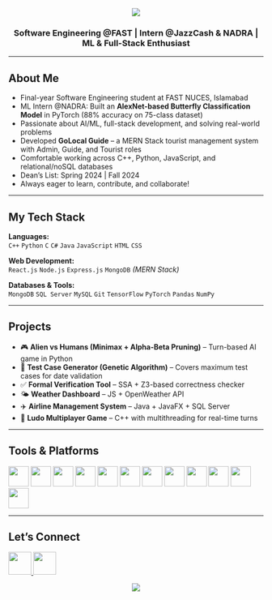 <p align="center">
  <img src="https://capsule-render.vercel.app/api?type=waving&text=Hi!%20I'm%20Hafsa%20Suleman&height=100&section=header&textColor=ffeaa7&fontSize=30" />
</p>

<h3 align="center">Software Engineering @FAST | Intern @JazzCash & NADRA | ML & Full-Stack Enthusiast</h3>

---

## About Me

- Final-year Software Engineering student at FAST NUCES, Islamabad  
- ML Intern @NADRA: Built an **AlexNet-based Butterfly Classification Model** in PyTorch (88% accuracy on 75-class dataset)  
- Passionate about AI/ML, full-stack development, and solving real-world problems  
- Developed **GoLocal Guide** – a MERN Stack tourist management system with Admin, Guide, and Tourist roles  
- Comfortable working across C++, Python, JavaScript, and relational/noSQL databases  
- Dean’s List: Spring 2024 | Fall 2024  
- Always eager to learn, contribute, and collaborate!

---

## My Tech Stack

**Languages:**  
`C++` `Python` `C` `C#` `Java` `JavaScript` `HTML` `CSS`

**Web Development:**  
`React.js` `Node.js` `Express.js` `MongoDB` *(MERN Stack)*

**Databases & Tools:**  
`MongoDB` `SQL Server` `MySQL` `Git` `TensorFlow` `PyTorch` `Pandas` `NumPy`

---

## Projects

- 🎮 **Alien vs Humans (Minimax + Alpha-Beta Pruning)** – Turn-based AI game in Python  
- 🧬 **Test Case Generator (Genetic Algorithm)** – Covers maximum test cases for date validation  
- ✅ **Formal Verification Tool** – SSA + Z3-based correctness checker  
- 🌤️ **Weather Dashboard** – JS + OpenWeather API  
- ✈️ **Airline Management System** – Java + JavaFX + SQL Server  
- 🎲 **Ludo Multiplayer Game** – C++ with multithreading for real-time turns  

---

## Tools & Platforms

<p align="left">
  <img src="https://cdn.jsdelivr.net/gh/devicons/devicon/icons/python/python-original.svg" width="40" />
  <img src="https://cdn.jsdelivr.net/gh/devicons/devicon/icons/cplusplus/cplusplus-original.svg" width="40"/>
  <img src="https://cdn.jsdelivr.net/gh/devicons/devicon/icons/javascript/javascript-original.svg" width="40"/>
  <img src="https://cdn.jsdelivr.net/gh/devicons/devicon/icons/react/react-original.svg" width="40"/>
  <img src="https://cdn.jsdelivr.net/gh/devicons/devicon/icons/nodejs/nodejs-original.svg" width="40"/>
  <img src="https://cdn.jsdelivr.net/gh/devicons/devicon/icons/html5/html5-original.svg" width="40"/>
  <img src="https://cdn.jsdelivr.net/gh/devicons/devicon/icons/css3/css3-original.svg" width="40"/>
  <img src="https://cdn.jsdelivr.net/gh/devicons/devicon/icons/mongodb/mongodb-original.svg" width="40"/>
  <img src="https://cdn.jsdelivr.net/gh/devicons/devicon/icons/mysql/mysql-original.svg" width="40"/>
  <img src="https://cdn.jsdelivr.net/gh/devicons/devicon/icons/git/git-original.svg" width="40"/>
  <img src="https://cdn.jsdelivr.net/gh/devicons/devicon/icons/tensorflow/tensorflow-original.svg" width="40"/>
  <img src="https://cdn.jsdelivr.net/gh/devicons/devicon/icons/pytorch/pytorch-original.svg" width="40"/>
</p>

---

## Let’s Connect

<p>
  <a href="https://www.linkedin.com/in/hafsa-suleman/">
    <img height="45" src="https://user-images.githubusercontent.com/46517096/166973395-19676cd8-f8ec-4abf-83ff-da8243505b82.png"/>
  </a>
  <a href="mailto:hafsasuleman3@gmail.com">
    <img height="45" src="https://user-images.githubusercontent.com/46517096/166972883-f5f1d88c-0246-4374-88ac-ded0f2cf0699.png"/>
  </a>
</p>

<p align="center">
  <img src="https://capsule-render.vercel.app/api?type=waving&color=gradient&height=100&section=footer"/>
</p>
